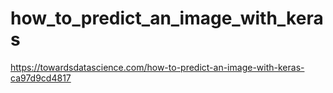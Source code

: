 # how_to_predict_an_image_with_keras
https://towardsdatascience.com/how-to-predict-an-image-with-keras-ca97d9cd4817
